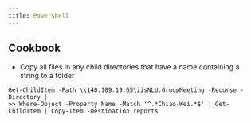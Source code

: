 ```yaml
---
title: Powershell
---
```


## Cookbook

- Copy all files in any child directories that have a name containing a string to a folder

```
Get-ChildItem -Path \\140.109.19.65\iisNLU.GroupMeeting -Recurse -Directory |
>> Where-Object -Property Name -Match '^.*Chiao-Wei.*$' | Get-ChildItem | Copy-Item -Destination reports
```

